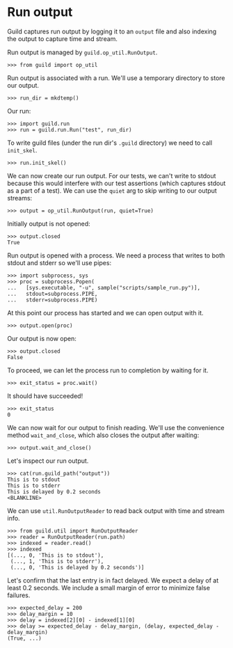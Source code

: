 # Run output

Guild captures run output by logging it to an `output` file and also
indexing the output to capture time and stream.

Run output is managed by `guild.op_util.RunOutput`.

    >>> from guild import op_util

Run output is associated with a run. We'll use a temporary directory
to store our output.

    >>> run_dir = mkdtemp()

Our run:

    >>> import guild.run
    >>> run = guild.run.Run("test", run_dir)

To write guild files (under the run dir's `.guild` directory) we need
 to call `init_skel`.

    >>> run.init_skel()

We can now create our run output. For our tests, we can't write to
stdout because this would interfere with our test assertions (which
captures stdout as a part of a test). We can use the `quiet` arg to
skip writing to our output streams:

    >>> output = op_util.RunOutput(run, quiet=True)

Initially output is not opened:

    >>> output.closed
    True

Run output is opened with a process. We need a process that writes to
both stdout and stderr so we'll use pipes:

    >>> import subprocess, sys
    >>> proc = subprocess.Popen(
    ...   [sys.executable, "-u", sample("scripts/sample_run.py")],
    ...   stdout=subprocess.PIPE,
    ...   stderr=subprocess.PIPE)

At this point our process has started and we can open output with it.

    >>> output.open(proc)

Our output is now open:

    >>> output.closed
    False

To proceed, we can let the process run to completion by waiting for
it.

    >>> exit_status = proc.wait()

It should have succeeded!

    >>> exit_status
    0

We can now wait for our output to finish reading. We'll use the
convenience method `wait_and_close`, which also closes the output
after waiting:

    >>> output.wait_and_close()

Let's inspect our run output.

    >>> cat(run.guild_path("output"))
    This is to stdout
    This is to stderr
    This is delayed by 0.2 seconds
    <BLANKLINE>

We can use `util.RunOutputReader` to read back output with time and
stream info.

    >>> from guild.util import RunOutputReader
    >>> reader = RunOutputReader(run.path)
    >>> indexed = reader.read()
    >>> indexed
    [(..., 0, 'This is to stdout'),
     (..., 1, 'This is to stderr'),
     (..., 0, 'This is delayed by 0.2 seconds')]

Let's confirm that the last entry is in fact delayed. We expect a
delay of at least 0.2 seconds. We include a small margin of error to
minimize false failures.

    >>> expected_delay = 200
    >>> delay_margin = 10
    >>> delay = indexed[2][0] - indexed[1][0]
    >>> delay >= expected_delay - delay_margin, (delay, expected_delay - delay_margin)
    (True, ...)
